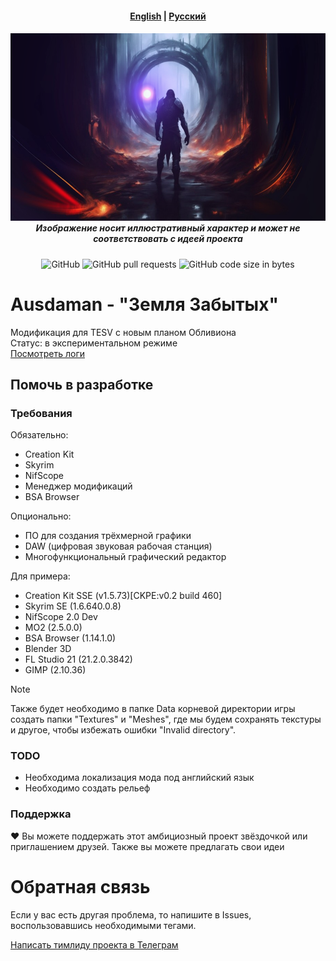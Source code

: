 <h4 align="center">
  <a href="https://github.com/MSIBorisyeltsin/Ausdaman/blob/main/README-en.md">English</a> |
  <a href="https://github.com/MSIBorisyeltsin/Ausdaman/blob/main/README.md">Русский</a>
</h4>
<h5 align="center">
  <img src="https://github.com/MSIBorisyeltsin/Ausdaman/blob/main/pic.png" alt="austadamanPicture" height="300">
  <br>
  Изображение носит иллюстративный характер и может не соответствовать с идеей проекта
</h5>
<p align="center">
  <img alt="GitHub" src="https://img.shields.io/github/license/MSIBorisyeltsin/Ausdaman">
  <img alt="GitHub pull requests" src="https://img.shields.io/github/issues-pr/MSIBorisyeltsin/Ausdaman">
  <img alt="GitHub code size in bytes" src="https://img.shields.io/github/languages/code-size/MSIBorisyeltsin/Ausdaman">
</p>

# Ausdaman - "Земля Забытых"

Модификация для TESV с новым планом Обливиона
<br>
Статус: в экспериментальном режиме
<br>
<a href="https://github.com/MSIBorisyeltsin/Ausdaman/blob/main/Logs/">Посмотреть логи</a>

<!-- ## Ключевые изменения -->

## Помочь в разработке
### Требования
Обязательно:
- Creation Kit
- Skyrim
- NifScope
- Менеджер модификаций
- BSA Browser

Опционально:
- ПО для создания трёхмерной графики
- DAW (цифровая звуковая рабочая станция)
- Многофункциональный графический редактор

Для примера:
- Creation Kit SSE (v1.5.73)[CKPE:v0.2 build 460]
- Skyrim SE (1.6.640.0.8)
- NifScope 2.0 Dev
- MO2 (2.5.0.0)
- BSA Browser (1.14.1.0)
- Blender 3D
- FL Studio 21 (21.2.0.3842)
- GIMP (2.10.36)

> [!NOTE]
> Также будет необходимо в папке Data корневой директории игры создать папки "Textures" и "Meshes", где мы будем сохранять текстуры и другое, чтобы избежать ошибки "Invalid directory".

<!-- ### Советы новичкам -->

### TODO
- Необходима локализация мода под английский язык
- Необходимо создать рельеф

### Поддержка
❤️ Вы можете поддержать этот амбициозный проект звёздочкой или приглашением друзей. Также вы можете предлагать свои идеи

<!-- ## FAQ -->

# Обратная связь
Если у вас есть другая проблема, то напишите в Issues, воспользовавшись необходимыми тегами.

[Написать тимлиду проекта в Телеграм](https://t.me/cumbiasobreelaqua)
